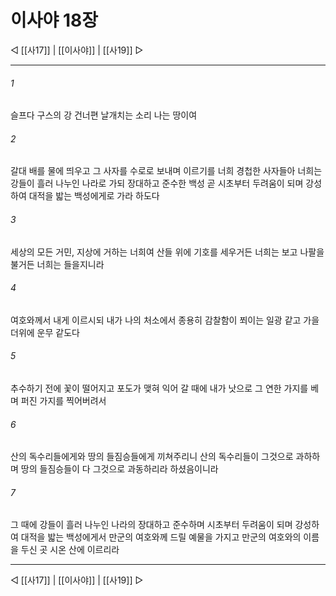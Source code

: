 # 이사야 18장

◁ [[사17]] | [[이사야]] | [[사19]] ▷
***

###### 1
슬프다 구스의 강 건너편 날개치는 소리 나는 땅이여

###### 2
갈대 배를 물에 띄우고 그 사자를 수로로 보내며 이르기를 너희 경첩한 사자들아 너희는 강들이 흘러 나누인 나라로 가되 장대하고 준수한 백성 곧 시초부터 두려움이 되며 강성하여 대적을 밟는 백성에게로 가라 하도다

###### 3
세상의 모든 거민, 지상에 거하는 너희여 산들 위에 기호를 세우거든 너희는 보고 나팔을 불거든 너희는 들을지니라

###### 4
여호와께서 내게 이르시되 내가 나의 처소에서 종용히 감찰함이 쬐이는 일광 같고 가을 더위에 운무 같도다

###### 5
추수하기 전에 꽃이 떨어지고 포도가 맺혀 익어 갈 때에 내가 낫으로 그 연한 가지를 베며 퍼진 가지를 찍어버려서

###### 6
산의 독수리들에게와 땅의 들짐승들에게 끼쳐주리니 산의 독수리들이 그것으로 과하하며 땅의 들짐승들이 다 그것으로 과동하리라 하셨음이니라

###### 7
그 때에 강들이 흘러 나누인 나라의 장대하고 준수하며 시초부터 두려움이 되며 강성하여 대적을 밟는 백성에게서 만군의 여호와께 드릴 예물을 가지고 만군의 여호와의 이름을 두신 곳 시온 산에 이르리라

***
◁ [[사17]] | [[이사야]] | [[사19]] ▷